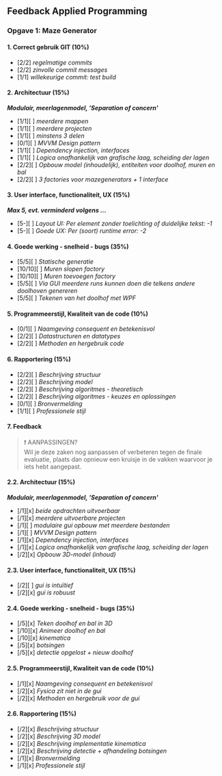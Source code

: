 ## Feedback Applied Programming

### Opgave 1: Maze Generator

#### 1. Correct gebruik GIT (10%)

- [2/2] *regelmatige commits*
- [2/2] *zinvolle commit messages*
- [1/1] *willekeurige commit: test build*


#### 2. Architectuur (15%)

***Modulair, meerlagenmodel, 'Separation of concern'***

- [1/1][ ] *meerdere mappen*
- [1/1][ ] *meerdere projecten*
- [1/1][ ] *minstens 3 delen*
- [0/1][ ] *MVVM Design pattern*
- [1/1][ ] *Dependency injection, interfaces*
- [1/1][ ] *Logica onafhankelijk van grafische laag, scheiding der lagen*
- [2/2][ ] *Opbouw model (inhoudelijk), entiteiten voor doolhof, muren en bal*
- [2/2][ ] *3 factories voor mazegenerators + 1 interface*


#### 3. User interface, functionaliteit, UX (15%) 

***Max 5, evt. verminderd volgens ...***

- [5-][ ] *Layout UI: Per element zonder toelichting of duidelijke tekst: -1*
- [5-][ ] *Goede UX: Per (soort) runtime error: -2*


#### 4. Goede werking - snelheid - bugs (35%)

- [5/5][ ] *Statische generatie*
- [10/10][ ] *Muren slopen factory*
- [10/10][ ] *Muren toevoegen factory*
- [5/5][ ] *Via GUI meerdere runs kunnen doen die telkens andere doolhoven genereren*
- [5/5][ ] *Tekenen van het doolhof met WPF*


#### 5. Programmeerstijl, Kwaliteit van de code (10%)

- [0/1][ ] *Naamgeving consequent en betekenisvol*
- [2/2][ ] *Datastructuren en datatypes*
- [2/2][ ] *Methoden en hergebruik code*


#### 6. Rapportering (15%)

- [2/2][ ] *Beschrijving structuur*
- [2/2][ ] *Beschrijving model*
- [2/2][ ] *Beschrijving algoritmes - theoretisch*
- [2/2][ ] *Beschrijving algoritmes - keuzes en oplossingen*
- [0/1][ ] *Bronvermelding*
- [1/1][ ] *Professionele stijl*

#### 7. Feedback


> ❗ AANPASSINGEN?  
> Wil je deze zaken nog aanpassen of verbeteren tegen de finale evaluatie, plaats dan opnieuw een kruisje in de vakken waarvoor je iets hebt aangepast.


#### 2.2. Architectuur (15%)

***Modulair, meerlagenmodel, 'Separation of concern'***

- [/1][x] *beide opdrachten uitvoerbaar*
- [/1][x] *meerdere uitvoerbare projecten*
- [/1][ ] *modulaire gui opbouw met meerdere bestanden*
- [/1][ ] *MVVM Design pattern*
- [/1][x] *Dependency injection, interfaces*
- [/1][x] *Logica onafhankelijk van grafische laag, scheiding der lagen*
- [/2][x] *Opbouw 3D-model (inhoud)*


#### 2.3. User interface, functionaliteit, UX (15%) 

- [/2][ ] *gui is intuïtief*
- [/2][x] *gui is robuust*


#### 2.4. Goede werking - snelheid - bugs (35%)

- [/5][x] *Teken doolhof en bal in 3D*
- [/10][x] *Animeer doolhof en bal*
- [/10][x] *kinematica*
- [/5][x] *botsingen*
- [/5][x] *detectie opgelost + nieuw doolhof*


#### 2.5. Programmeerstijl, Kwaliteit van de code (10%)

- [/1][x] *Naamgeving consequent en betekenisvol*
- [/2][x] *Fysica zit niet in de gui*
- [/2][x] *Methoden en hergebruik voor de gui*


#### 2.6. Rapportering (15%)

- [/2][x] *Beschrijving structuur*
- [/2][x] *Beschrijving 3D model*
- [/2][x] *Beschrijving implementatie kinematica*
- [/2][x] *Beschrijving detectie + afhandeling botsingen*
- [/1][x] *Bronvermelding*
- [/1][x] *Professionele stijl*
